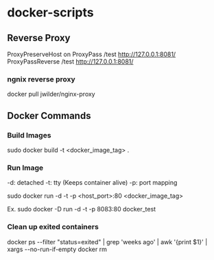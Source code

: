 # docker-scripts

## Reverse Proxy

ProxyPreserveHost on
ProxyPass /test http://127.0.0.1:8081/
ProxyPassReverse /test http://127.0.0.1:8081/

### ngnix reverse proxy

docker pull jwilder/nginx-proxy

## Docker Commands

### Build Images
sudo docker build -t <docker_image_tag> .

### Run Image
-d: detached
-t: tty (Keeps container alive)
-p: port mapping

sudo docker run -d -t -p <host_port>:80 <docker_image_tag>

Ex. sudo docker -D run -d -t -p 8083:80 docker_test

### Clean up exited containers
docker ps --filter "status=exited" | grep 'weeks ago' | awk '{print $1}' | xargs --no-run-if-empty docker rm



